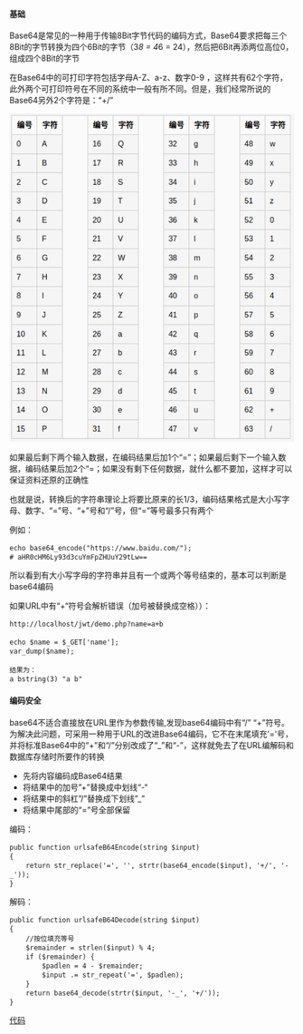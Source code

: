 #### 基础

Base64是常见的一种用于传输8Bit字节代码的编码方式，Base64要求把每三个8Bit的字节转换为四个6Bit的字节（3*8 = 4*6 = 24），然后把6Bit再添两位高位0，组成四个8Bit的字节

在Base64中的可打印字符包括字母A-Z、a-z、数字0-9 ，这样共有62个字符，此外两个可打印符号在不同的系统中一般有所不同。但是，我们经常所说的Base64另外2个字符是：“+/”

![image](../image/php/base64-1.jpg)

如果最后剩下两个输入数据，在编码结果后加1个“=”；如果最后剩下一个输入数据，编码结果后加2个“=；如果没有剩下任何数据，就什么都不要加，这样才可以保证资料还原的正确性

也就是说，转换后的字符串理论上将要比原来的长1/3，编码结果格式是大小写字母、数字、“=”号、“+”号和“/”号，但“=”等号最多只有两个

例如：
```
echo base64_encode("https://www.baidu.com/");
# aHR0cHM6Ly93d3cuYmFpZHUuY29tLw==
```

所以看到有大小写字母的字符串并且有一个或两个等号结束的，基本可以判断是base64编码

如果URL中有“+“符号会解析错误（加号被替换成空格））：
```
http://localhost/jwt/demo.php?name=a+b

echo $name = $_GET['name'];
var_dump($name);

结果为：
a bstring(3) "a b" 
```

#### 编码安全

base64不适合直接放在URL里作为参数传输,发现base64编码中有“/” “+”符号。为解决此问题，可采用一种用于URL的改进Base64编码，它不在末尾填充'='号，并将标准Base64中的“+”和“/”分别改成了“_”和“-”，这样就免去了在URL编解码和数据库存储时所要作的转换

- 先将内容编码成Base64结果
- 将结果中的加号”+”替换成中划线“-“
- 将结果中的斜杠”/”替换成下划线”_”
- 将结果中尾部的“=”号全部保留

编码：
```
public function urlsafeB64Encode(string $input)
{
    return str_replace('=', '', strtr(base64_encode($input), '+/', '-_'));
}
```

解码：
```
public function urlsafeB64Decode(string $input)
{
    //按位填充等号
    $remainder = strlen($input) % 4;
    if ($remainder) {
        $padlen = 4 - $remainder;
        $input .= str_repeat('=', $padlen);
    }
    return base64_decode(strtr($input, '-_', '+/'));
}
```

[代码](../../../../SHPhp/tree/master/system/Library/UrlSafeBase64.class.php)